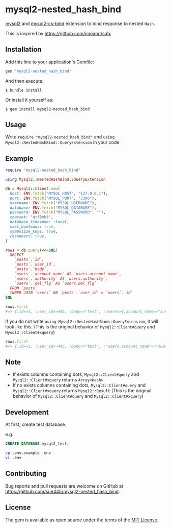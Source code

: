 # mysql2-nested_hash_bind
[mysql2](https://github.com/brianmario/mysql2) and [mysql2-cs-bind](https://github.com/tagomoris/mysql2-cs-bind) extension to bind response to nested `Hash`.

This is inspired by https://github.com/jmoiron/sqlx

## Installation

Add this line to your application's Gemfile:

```ruby
gem 'mysql2-nested_hash_bind'
```

And then execute:

    $ bundle install

Or install it yourself as:

    $ gem install mysql2-nested_hash_bind

## Usage
Write `require "mysql2-nested_hash_bind"` and `using Mysql2::NestedHashBind::QueryExtension` in your code

## Example
```ruby
require "mysql2-nested_hash_bind"

using Mysql2::NestedHashBind::QueryExtension

db = Mysql2::Client.new(
  host: ENV.fetch("MYSQL_HOST", "127.0.0.1"),
  port: ENV.fetch("MYSQL_PORT", "3306"),
  username: ENV.fetch("MYSQL_USERNAME"),
  database: ENV.fetch("MYSQL_DATABASE"),
  password: ENV.fetch("MYSQL_PASSWORD", ""),
  charset: "utf8mb4",
  database_timezone: :local,
  cast_booleans: true,
  symbolize_keys: true,
  reconnect: true,
)

rows = db.query(<<~SQL)
  SELECT
    `posts`.`id`,
    `posts`.`user_id`,
    `posts`.`body`,
    `users`.`account_name` AS `users.account_name`,
    `users`.`authority` AS `users.authority`,
    `users`.`del_flg` AS `users.del_flg`
  FROM `posts`
  INNER JOIN `users` ON `posts`.`user_id` = `users`.`id`
SQL

rows.first
#=> {:id=>1, :user_id=>445, :body=>"test", :users=>{:account_name=>"sue445", :authority=>false, :del_flg=>false}}
```

If you do not write `using Mysql2::NestedHashBind::QueryExtension`, it will look like this. (This is the original behavior of `Mysql2::Client#query` and `Mysql2::Client#xquery`)

```ruby
rows.first
#=> {:id=>1, :user_id=>445, :body=>"test", :"users.account_name"=>"sue445", :"users.authority"=>false, :"users.del_flg"=>false}
```

## Note
* If exists columns containing dots, `Mysql2::Client#query` and `Mysql2::Client#xquery` returns `Array<Hash>`
* If no exists columns containing dots, `Mysql2::Client#query` and `Mysql2::Client#xquery` returns `Mysql2::Result` (This is the original behavior of `Mysql2::Client#query` and `Mysql2::Client#xquery`)

## Development
At first, create test database.

e.g.

```sql
CREATE DATABASE mysql2_test;
```

```bash
cp .env.example .env
vi .env
```

## Contributing

Bug reports and pull requests are welcome on GitHub at https://github.com/sue445/mysql2-nested_hash_bind.

## License

The gem is available as open source under the terms of the [MIT License](https://opensource.org/licenses/MIT).
